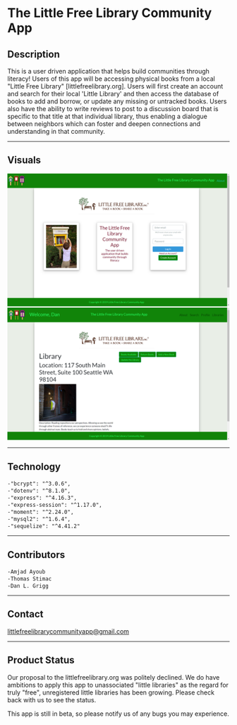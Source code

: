# The Little Free Library Community App


## Description
This is a user driven application that helps build communities through literacy! Users of this app will be accessing physical books from a local "Little Free Library" [littlefreelibrary.org]. Users will first create an account and search for their local 'Little Library' and then access the database of books to add and borrow, or update any missing or untracked books.  Users also have the ability to write reviews to post to a discussion board that is specific to that title at that individual library, thus enabling a dialogue between neighbors which can foster and deepen connections and understanding in that community.  

---
## Visuals
<img src ="public\images\little-library-scrnsht2.png">
<img src ="public\images\little-library-scrnsht1.png">

---
## Technology
    -"bcrypt": "^3.0.6",
    -"dotenv": "^8.1.0",
    -"express": "^4.16.3",
    -"express-session": "^1.17.0",
    -"moment": "^2.24.0",
    -"mysql2": "^1.6.4",
    -"sequelize": "^4.41.2"
---

## Contributors
    -Amjad Ayoub
    -Thomas Stimac
    -Dan L. Grigg
---

## Contact
littlefreelibrarycommunityapp@gmail.com

---
## Product Status
Our proposal to the littlefreelibrary.org was politely declined.  We do have ambitions to apply this app to unassociated "little libraries" as the regard for truly "free", unregistered little libraries has been growing. Please check back with us to see the status.

This app is still in beta, so please notify us of any bugs you may experience. 

